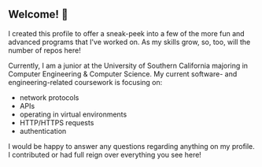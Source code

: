 ## Welcome! :wave:

I created this profile to offer a sneak-peek into a few of the more fun and advanced programs that I've worked on. As my skills grow, so, too, will the number of repos here!

Currently, I am a junior at the University of Southern California majoring in Computer Engineering & Computer Science. My current software- and engineering-related coursework is focusing on:
- network protocols
- APIs
- operating in virtual environments
- HTTP/HTTPS requests
- authentication

I would be happy to answer any questions regarding anything on my profile. I contributed or had full reign over everything you see here!

